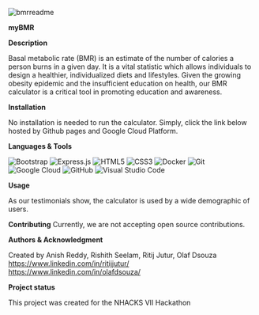 ![bmrreadme](https://user-images.githubusercontent.com/45522785/169709324-c71e6b68-53d0-4b4f-a40a-53ed2b3039c4.png)

**myBMR**

**Description**

Basal metabolic rate (BMR) is an estimate of the number of calories a person burns in a given day. It is a vital statistic which allows individuals to design a healthier, individualized diets and lifestyles. Given the growing obesity epidemic and the insufficient education on health, our BMR calculator is a critical tool in promoting education and awareness.

**Installation**

No installation is needed to run the calculator. Simply, click the link below hosted by Github pages and Google Cloud Platform.

**Languages & Tools**

![Bootstrap](https://img.shields.io/badge/bootstrap-%23563D7C.svg?style=for-the-badge&logo=bootstrap&logoColor=white)
![Express.js](https://img.shields.io/badge/express.js-%23404d59.svg?style=for-the-badge&logo=express&logoColor=%2361DAFB)
![HTML5](https://img.shields.io/badge/html5-%23E34F26.svg?style=for-the-badge&logo=html5&logoColor=white)
![CSS3](https://img.shields.io/badge/css3-%231572B6.svg?style=for-the-badge&logo=css3&logoColor=white)
![Docker](https://img.shields.io/badge/docker-%230db7ed.svg?style=for-the-badge&logo=docker&logoColor=white)
![Git](https://img.shields.io/badge/git-%23F05033.svg?style=for-the-badge&logo=git&logoColor=white)
![Google Cloud](https://img.shields.io/badge/GoogleCloud-%234285F4.svg?style=for-the-badge&logo=google-cloud&logoColor=white)
![GitHub](https://img.shields.io/badge/github-%23121011.svg?style=for-the-badge&logo=github&logoColor=white)
![Visual Studio Code](https://img.shields.io/badge/Visual%20Studio%20Code-0078d7.svg?style=for-the-badge&logo=visual-studio-code&logoColor=white)

**Usage**

As our testimonials show, the calculator is used by a wide demographic of users.

**Contributing**
Currently, we are not accepting open source contributions.

**Authors & Acknowledgment**

Created by Anish Reddy, Rishith Seelam, Ritij Jutur, Olaf Dsouza
https://www.linkedin.com/in/ritijjutur/
https://www.linkedin.com/in/olafdsouza/


**Project status**

This project was created for the NHACKS VII Hackathon
